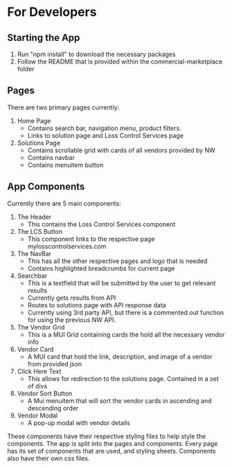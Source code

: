 # For Developers
## Starting the App
1. Run "npm install" to download the necessary packages
2. Follow the README that is provided within the commercial-marketplace folder

## Pages
There are two primary pages currently:
1. Home Page
    * Contains search bar, navigation menu, product filters.
    * Links to solution page and Loss Control Services page
2. Solutions Page
    * Contains scrollable grid with cards of all vendors provided by NW
    * Contains navbar
    * Contains menuitem button
## App Components
Currently there are 5 main components:
1. The Header
    * This contains the Loss Control Services component
2. The LCS Button
    *  This component links to the respective page mylosscontrolservices.com
3. The NavBar
    * This has all the other respective pages and logo that is needed
    * Contains highlighted breadcrumbs for current page
4. Searchbar
    * This is a textfield that will be submitted by the user to get relevant results
    * Currently gets results from API
    * Routes to solutions page with API response data
    * Currently using 3rd party API, but there is a commented out function for using the previous NW API.
5. The Vendor Grid
    * This is a MUI Grid containing cards the hold all the necessary vendor info
6. Vendor Card
    * A MUI card that hold the link, description, and image of a vendor from provided json
7. Click Here Text
    * This allows for redirection to the solutions page. Contained in a set of divs
8. Vendor Sort Button
    * A Mui menuitem that will sort the vendor cards in ascending and descending order
9. Vendor Modal
    * A pop-up modal with vendor details

These components have their respective styling files to help style the components.
The app is split into the pages and components. Every page has its set of components that are used, and styling sheets. Components also have their own css files.
